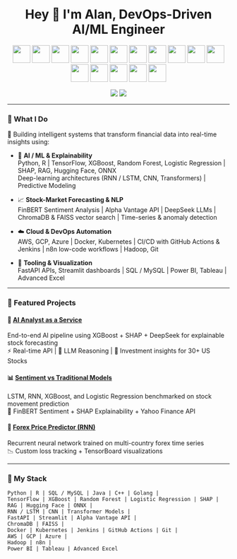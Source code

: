 <h1 align="center">Hey 👋 I'm Alan, DevOps-Driven AI/ML Engineer</h1>

<p align="center">
  <!-- Programming Languages -->
  <img src="https://cdn.jsdelivr.net/gh/devicons/devicon/icons/python/python-original.svg" width="40" />
  <img src="https://cdn.jsdelivr.net/gh/devicons/devicon/icons/r/r-original.svg" width="40" />
  <img src="https://cdn.jsdelivr.net/gh/devicons/devicon/icons/java/java-original.svg" width="40" />
  <img src="https://cdn.jsdelivr.net/gh/devicons/devicon/icons/c/c-original.svg" width="40" />
  <img src="https://cdn.jsdelivr.net/gh/devicons/devicon/icons/cplusplus/cplusplus-original.svg" width="40" />
  <img src="https://cdn.jsdelivr.net/gh/devicons/devicon/icons/go/go-original.svg" width="40" />

  <!-- ML Frameworks -->
  <img src="https://cdn.jsdelivr.net/gh/devicons/devicon/icons/tensorflow/tensorflow-original.svg" width="40" />
  <img src="https://cdn.jsdelivr.net/gh/devicons/devicon/icons/pytorch/pytorch-original.svg" width="40" />
  <img src="https://cdn.jsdelivr.net/gh/devicons/devicon/icons/anaconda/anaconda-original.svg" width="40" />

  <!-- Infra / DevOps -->
  <img src="https://cdn.jsdelivr.net/gh/devicons/devicon/icons/docker/docker-original.svg" width="40" />
  <img src="https://cdn.jsdelivr.net/gh/devicons/devicon/icons/kubernetes/kubernetes-plain.svg" width="40" />
  <img src="https://cdn.jsdelivr.net/gh/devicons/devicon/icons/jenkins/jenkins-original.svg" width="40" />
  <img src="https://cdn.jsdelivr.net/gh/devicons/devicon/icons/linux/linux-original.svg" width="40" />
  <img src="https://cdn.jsdelivr.net/gh/devicons/devicon/icons/azure/azure-original.svg" width="40" />
  <img src="https://cdn.jsdelivr.net/gh/devicons/devicon/icons/googlecloud/googlecloud-original.svg" width="40" />
  <img src="https://cdn.jsdelivr.net/gh/devicons/devicon/icons/amazonwebservices/amazonwebservices-original.svg" width="40" />
</p>

<p align="center">
  <a href="mailto:alankit04@gmail.com"><img src="https://img.shields.io/badge/Gmail-D14836?style=flat&logo=gmail&logoColor=white"/></a>
  <a href="https://linkedin.com/in/alankit04"><img src="https://img.shields.io/badge/LinkedIn-0A66C2?style=flat&logo=linkedin&logoColor=white"/></a>
</p>

---

### 🧩 What I Do

🚀 Building intelligent systems that transform financial data into real-time insights using:

- 🧠 **AI / ML & Explainability**  
  Python, R | TensorFlow, XGBoost, Random Forest, Logistic Regression | SHAP, RAG, Hugging Face, ONNX  
  Deep-learning architectures (RNN / LSTM, CNN, Transformers) | Predictive Modeling  

- 📈 **Stock-Market Forecasting & NLP**  
  FinBERT Sentiment Analysis | Alpha Vantage API | DeepSeek LLMs | ChromaDB & FAISS vector search | Time-series & anomaly detection  

- ☁️ **Cloud & DevOps Automation**  
  AWS, GCP, Azure | Docker, Kubernetes | CI/CD with GitHub Actions & Jenkins | n8n low-code workflows | Hadoop, Git  

- 🧰 **Tooling & Visualization**  
  FastAPI APIs, Streamlit dashboards | SQL / MySQL | Power BI, Tableau | Advanced Excel  

---

### 🚀 Featured Projects

#### 🔎 [AI Analyst as a Service](https://github.com/alankit04/Stock-RAG-SHAP-DeepSeek)  
End-to-end AI pipeline using XGBoost + SHAP + DeepSeek for explainable stock forecasting  
⚡ Real-time API | 🧠 LLM Reasoning | 🧮 Investment insights for 30+ US Stocks

#### 📊 [Sentiment vs Traditional Models](https://github.com/alankit04/Finance-Sentimental-Analysis)  
LSTM, RNN, XGBoost, and Logistic Regression benchmarked on stock movement prediction  
💬 FinBERT Sentiment + SHAP Explainability + Yahoo Finance API

#### 💸 [Forex Price Predictor (RNN)](https://github.com/alankit04/Apple-Stock-Analysis)  
Recurrent neural network trained on multi-country forex time series  
📉 Custom loss tracking + TensorBoard visualizations

---

### 📌 My Stack

```text
Python | R | SQL / MySQL | Java | C++ | Golang |
TensorFlow | XGBoost | Random Forest | Logistic Regression | SHAP | RAG | Hugging Face | ONNX |
RNN / LSTM | CNN | Transformer Models |
FastAPI | Streamlit | Alpha Vantage API |
ChromaDB | FAISS |
Docker | Kubernetes | Jenkins | GitHub Actions | Git |
AWS | GCP | Azure |
Hadoop | n8n |
Power BI | Tableau | Advanced Excel
